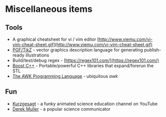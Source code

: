 # Miscellaneous items
## Tools
- A graphical cheatsheet for vi / vim editor [http://www.viemu.com/vi-vim-cheat-sheet.gif](http://www.viemu.com/vi-vim-cheat-sheet.gif)
- [PGF/TikZ](https://tikz.dev/) - vector graphics description language for generating publish-ready illustrations
- Build/test/debug regex - [https://regex101.com/](https://regex101.com/)
- [Boost C++](https://www.boost.org/) - Portable/powerful C++ libraries that expand/forerun the STL
- [The AWK Programming Language](https://ia903404.us.archive.org/0/items/pdfy-MgN0H1joIoDVoIC7/The_AWK_Programming_Language.pdf) - ubiquitous _awk_

## Fun 
- [Kurzgesagt](https://www.youtube.com/channel/UCsXVk37bltHxD1rDPwtNM8Q) - a funky animated science education channel on YouTube
- [Derek Muller](https://www.veritasium.com/) - a popular science communicator
